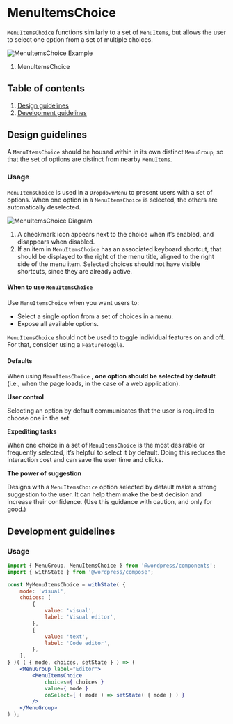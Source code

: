 # MenuItemsChoice

`MenuItemsChoice` functions similarly to a set of `MenuItem`s, but allows the user to select one option from a set of multiple choices.

![MenuItemsChoice Example](https://wordpress.org/gutenberg/files/2019/03/MenuItemsChoice.png)

1. MenuItemsChoice

## Table of contents

1. [Design guidelines](#design-guidelines)
2. [Development guidelines](#development-guidelines)

## Design guidelines

A `MenuItemsChoice` should be housed within in its own distinct `MenuGroup`, so that the set of options are distinct from nearby `MenuItems`.

### Usage

`MenuItemsChoice` is used in a `DropdownMenu` to present users with a set of options. When one option in a `MenuItemsChoice` is selected, the others are automatically deselected.

![MenuItemsChoice Diagram](https://wordpress.org/gutenberg/files/2019/03/MenuItemsChoice-Checkbox-Keyboard-Shortcut.png)

1. A checkmark icon appears next to the choice when it’s enabled, and disappears when disabled.
2. If an item in `MenuItemsChoice` has an associated keyboard shortcut, that should be displayed to the right of the menu title, aligned to the right side of the menu item. Selected choices should not have visible shortcuts, since they are already active.

#### When to use `MenuItemsChoice`

Use `MenuItemsChoice` when you want users to:

-   Select a single option from a set of choices in a menu.
-   Expose all available options.

`MenuItemsChoice` should not be used to toggle individual features on and off. For that, consider using a `FeatureToggle`.

#### Defaults

When using `MenuItemsChoice` , **one option should be selected by default** (i.e., when the page loads, in the case of a web application).

**User control**

Selecting an option by default communicates that the user is required to choose one in the set.

**Expediting tasks**

When one choice in a set of `MenuItemsChoice` is the most desirable or frequently selected, it’s helpful to select it by default. Doing this reduces the interaction cost and can save the user time and clicks.

**The power of suggestion**

Designs with a `MenuItemsChoice` option selected by default make a strong suggestion to the user. It can help them make the best decision and increase their confidence. (Use this guidance with caution, and only for good.)

## Development guidelines

### Usage

```jsx
import { MenuGroup, MenuItemsChoice } from '@wordpress/components';
import { withState } from '@wordpress/compose';

const MyMenuItemsChoice = withState( {
	mode: 'visual',
	choices: [
		{
			value: 'visual',
			label: 'Visual editor',
		},
		{
			value: 'text',
			label: 'Code editor',
		},
	],
} )( ( { mode, choices, setState } ) => (
	<MenuGroup label="Editor">
		<MenuItemsChoice
			choices={ choices }
			value={ mode }
			onSelect={ ( mode ) => setState( { mode } ) }
		/>
	</MenuGroup>
) );
```
